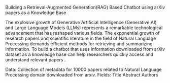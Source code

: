 Building a Retrieval-Augmented Generation(RAG) Based Chatbot using arXiv papers as a Knowledge Base

The explosive growth of Generative Artificial Intelligence (Generative AI) and Large Language Models (LLMs) represents a remarkable technological advancement that has reshaped various fields. The exponential growth of research papers and scientific literature in the field of Natural Language Processing demands efficient methods for retrieving and summarizing information. To build a chatbot that uses information downloaded from arXiv dataset as a knowledge base can help researchers quickly access and understand relevant papers . 

Data: 
Collection of metadata for 10000  papers related to Natural Language Processing domain downloaded from arxiv. 
Fields: Title  Abstract  Authors
